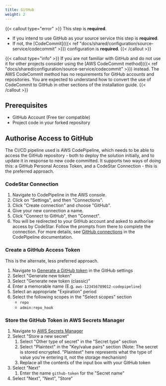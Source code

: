 ```yaml
---
title: GitHub
weight: 2
---
```


<!--
Copyright Amazon.com, Inc. or its affiliates. All Rights Reserved.
SPDX-License-Identifier: MIT-0
-->

{{< callout type="error" >}}
This step is **required**.

- If you intend to use GitHub as your source service this step is **required**.
- If not, the [CodeCommit]({{< ref "docs/shared/configuration/source-service/codecommit" >}}) configuration is **required**.
  {{< /callout >}}

{{< callout type="info" >}}
If you are not familiar with GitHub and do not use it for other projects consider using the [AWS CodeCommit method]({{< ref "docs/shared/configuration/source-service/codecommit" >}}) instead. The AWS CodeCommit method has no requirements for GitHub accounts and repositories. You are expected to understand how to convert the use of CodeCommit to GitHub in other sections of the installation guide.
{{< /callout >}}

## Prerequisites

- GitHub Account (Free tier compatible)
- Project code in your forked repository

## Authorise Access to GitHub

The CI/CD pipeline used is AWS CodePipeline, which needs to be able to access the GitHub repository - both to deploy the solution initially, and to update it in response to new code committed. It supports two ways of doing this: a GitHub Personal Access Token, and a CodeStar Connection - this is the preferred approach.

### CodeStar Connection

1. Navigate to CodePipeline in the AWS console.
2. Click on "Settings", and then "Connections".
3. Click "Create connection" and choose "GitHub".
4. Give your new connection a name.
5. Click "Connect to GitHub", then "Connect".
6. You will be redirected to your GitHub account and asked to authorise access by CodeStar. Follow the prompts from there to complete the connection. For more details, see [GitHub connections](https://docs.aws.amazon.com/codepipeline/latest/userguide/connections-github.html) in the CodePipeline documentation.

### Create a GitHub Access Token

This is the alternate, less preferred approach.

1. Navigate to [Generate a GitHub token](https://github.com/settings/tokens) in the GitHub settings
2. Select "Generate new token"
3. Select "Generate new token (classic)"
4. Enter a memorable name (E.g. `aws-123456789012-codepipeline`)
5. Select an appropriate "Expiration" period
6. Select the following scopes in the "Select scopes" section
   - `repo`
   - `admin:repo_hook`

### Store the GitHub Token in AWS Secrets Manager

1. Navigate to [AWS Secrets Manager](https://console.aws.amazon.com/secretsmanager/landing)
2. Select "Store a new secret"
   1. Select "Other type of secret" in the "Secret type" section
   2. Select "Plaintext" in the "Key/value pairs" section (Note: The secret is stored encrypted. "Plaintext" here represents what the type of value you're entering it, not the storage mechanism)
   3. Replace all the contents of the input box with your GitHub token
3. Select "Next"
   1. Enter the name `github-token` for the "Secret name"
4. Select "Next", "Next", "Store"
